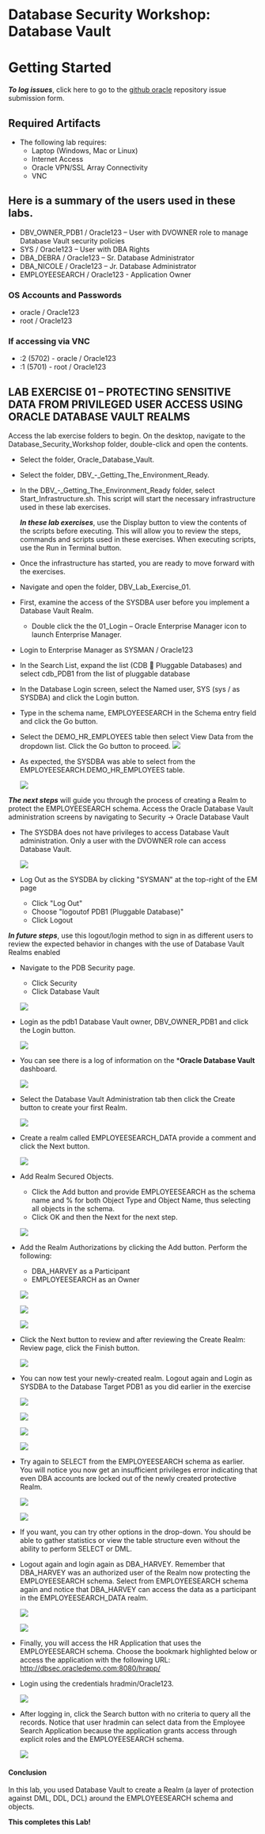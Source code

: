 ﻿# Database Security Workshop: Database Vault

# Getting Started

***To log issues***, click here to go to the [github oracle](https://github.com/kwazulu/dbsec-workshop/issues/new) repository issue submission form.

## Required Artifacts

- The following lab requires:
  - Laptop (Windows, Mac or Linux)
  - Internet Access
  - Oracle VPN/SSL Array Connectivity
  - VNC

##	Here is a summary of the users used in these labs.
  -	DBV_OWNER_PDB1 / Oracle123 – User with DVOWNER role to manage Database Vault security policies
  -	SYS / Oracle123     – User with DBA Rights
  - DBA_DEBRA / Oracle123 – Sr. Database Administrator
  - DBA_NICOLE  / Oracle123 – Jr. Database Administrator
  - EMPLOYEESEARCH / Oracle123 - Application Owner

###	OS Accounts and Passwords
  -	oracle / Oracle123
  - root / Oracle123

###	If accessing via VNC
 - :2 (5702) - oracle / Oracle123
 - :1 (5701) - root / Oracle123


## LAB EXERCISE 01 – PROTECTING SENSITIVE DATA FROM PRIVILEGED USER ACCESS USING ORACLE DATABASE VAULT REALMS

Access the lab exercise folders to begin.  On the desktop, navigate to the Database_Security_Workshop folder, double-click and open the contents.


- Select the folder, Oracle_Database_Vault.

- Select the folder, DBV_-_Getting_The_Environment_Ready.  

- In the DBV_-_Getting_The_Environment_Ready folder, select Start_Infrastructure.sh.  This script will start the necessary infrastructure used in these lab exercises.

    ***In these lab exercises***, use the Display button to view the contents of the scripts before executing.  This will allow you to review the steps, commands and scripts used in these exercises.  When executing scripts, use the Run in Terminal button.

- Once the infrastructure has started, you are ready to move forward with the exercises.

- Navigate and open the folder, DBV_Lab_Exercise_01.

- First, examine the access of the SYSDBA user before you implement a Database Vault Realm.  
    - Double click the  the 01_Login – Oracle Enterprise Manager icon to launch Enterprise Manager.

- Login to Enterprise Manager as SYSMAN / Oracle123

- In the Search List, expand the list (CDB  Pluggable Databases) and select cdb_PDB1 from the list of pluggable database

- In the Database Login screen, select the Named user, SYS (sys / as SYSDBA) and click the Login button.

- Type in the schema name, EMPLOYEESEARCH in the Schema entry field and click the Go button.

- Select the DEMO_HR_EMPLOYEES table then select View Data from the dropdown list.  Click the Go button to proceed.
        ![](images/115.png)
        
-  As expected, the SYSDBA was able to select from the EMPLOYEESEARCH.DEMO_HR_EMPLOYEES table.  

    ![](images/116.png)


***The next steps*** will guide you through the process of creating a Realm to protect the EMPLOYEESEARCH schema.  Access the Oracle Database Vault administration screens by navigating to Security -> Oracle Database Vault

- The SYSDBA does not have privileges to access Database Vault administration.  Only a user with the DVOWNER role can access Database Vault.

    ![](images/117.png)

- Log Out as the SYSDBA by clicking "SYSMAN" at the top-right of the EM page
    - Click "Log Out" 
    - Choose "logoutof PDB1 (Pluggable Database)"
    - Click Logout
    
***In future steps***, use this logout/login method to sign in as different users to review the expected behavior in changes with the use of Database Vault Realms enabled

- Navigate to the PDB Security page.
    - Click Security
    - Click Database Vault
    
    ![](images/118.png)
       
- Login as the pdb1 Database Vault owner, DBV_OWNER_PDB1 and click the Login button.  

    ![](images/119.png)

- You can see there is a log of information on the ***Oracle Database Vault** dashboard. 

    ![](images/120.png)

- Select the Database Vault Administration tab then click the Create button to create your first Realm.

    ![](images/121.png)
    
- Create a realm called EMPLOYEESEARCH_DATA provide a comment and click the Next button.

    ![](images/122.png)
    
- Add Realm Secured Objects. 
    - Click the Add button and provide EMPLOYEESEARCH as the schema name and % for both Object Type and Object Name, thus selecting all objects in the schema.  
    - Click OK and then the Next for the next step.  

    ![](images/123.png)
    
- Add the Realm Authorizations by clicking the Add button. Perform the following:
    - DBA_HARVEY as a Participant 
    - EMPLOYEESEARCH as an Owner

    ![](images/124.png)
    
    ![](images/125.png)
    
    ![](images/126.png)
    
- Click the Next button to review and after reviewing the Create Realm: Review page, click the Finish button.    
    
    ![](images/127.png)
    
- You can now test your newly-created realm. Logout again and Login as SYSDBA to the Database Target PDB1 as you did earlier in the exercise     

    ![](images/128.png)
    
    ![](images/129.png)
    
    ![](images/130.png)
    
    ![](images/131.png)
    
- Try again to SELECT from the EMPLOYEESEARCH schema as earlier. You will notice you now get an insufficient privileges error indicating that even DBA accounts are locked out of the newly created protective Realm.

    ![](images/132.png)
    
    ![](images/133.png)
    
- If you want, you can try other options in the drop-down. You should be able to gather statistics or view the table structure even without the ability to perform SELECT or DML. 
    
- Logout again and login again as DBA_HARVEY. Remember that DBA_HARVEY was an authorized user of the Realm now protecting the EMPLOYEESEARCH schema.  Select from EMPLOYEESEARCH schema again and notice that DBA_HARVEY can access the data as a participant in the EMPLOYEESEARCH_DATA realm.

    ![](images/134.png)
    
    ![](images/135.png)
    
- Finally, you will access the HR Application that uses the EMPLOYEESEARCH schema.   Choose the bookmark highlighted below or access the application with the following URL:  http://dbsec.oracledemo.com:8080/hrapp/

- Login using the credentials hradmin/Oracle123.  

    ![](images/136.png)

- After logging in, click the Search button with no criteria to query all the records.  Notice that user hradmin can select data from the Employee Search Application because the application grants access through explicit roles and the EMPLOYEESEARCH schema. 

    ![](images/137.png)
    
 #### Conclusion

In this lab, you used Database Vault to create a Realm (a layer of protection against DML, DDL, DCL) around the EMPLOYEESEARCH schema and objects. 

**This completes this Lab!**